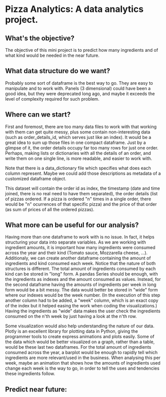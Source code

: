 # Pizza Analytics: A data analytics project.

## What's the objective?
The objective of this mini project is to predict how many ingredients and of what kind would be needed in the
near future.

## What data structure do we want?
Probably some sort of dataframe is the best way to go. They are easy to manipulate and to work with. Panels
(3 dimensional) could have been a good idea, but they were deprecated long ago, and maybe it exceeds the level
of complexity required for such problem.

## Where can we start?
First and foremost, there are too many data files to work with that working with them can get quite messy, plus
some contain non-interesting data (such as order_details_id, which serves just like an index). It would be a
great idea to sum up those files in one compact dataframe. Just by a glimpse of it, the order details occupy
far too many rows for just one order. Perhaps, making lists or dictionaries with all the details of an order,
and write them on one single line, is more readable, and easier to work with.

Note that there is a data_dictionary file which specifies what does each column represent. Maybe we could add
those descriptions as metadata of a customized dataframe object.

This dataset will contain the order id as index, the timestamp (date and time joined, there is no real need to
have them separated), the order details (list of pizzas ordered. If a pizza is ordered "n" times in a single
order, there would be "n" ocurrences of that specific pizza) and the price of that order (as sum of prices of
all the ordered pizzas).

## What more can be useful for our analysis?
Having more than one dataframe to work with is no issue. In fact, it helps structuring your data into separate
variables. As we are working with ingredient amounts, it is important how many ingredients were consumed across
the year and their kind (Tomato sauce, Mozzarella cheese, ...). Additionaly, we can create another dataframe
containing the amount of ingredients and kind consumed each week. Notice that the nature of both structures is
different. The total amount of ingredients consumed by each kind can be stored in "long" form. A pandas Series
should be enough, with the ingredients as indexes and the amount consumed as values. Instead, for the second
dataframe having the amounts of ingredients per week in long form would be a bit messy. The data would better
be stored in "wide" form where our indexes would be the week number. (In the execution of this step another
column had to be added, a "week" column, which is an exact copy of the index but it helped easing the work
when coding the visualizations.) Having the ingredients as "wide" data makes the user check the ingredients
consumed on the n'th week by just having a look at the n'th row.

Some visualization would also help understanding the nature of our data. Plotly is an excellent library for
plotting data in Python, giving the programmer tools to create express animations and plots easily. Some of
the data which would be better visualized on a graph, rather than a table, would be these last two dataframes.
For the total amount of ingredients consumed across the year, a barplot would be enough to rapidly tell which
ingredients are more relevant/used in the business. When analysing this per week, maybe an animation that shows
how the amounts of ingredients used change each week is the way to go, in order to tell the uses and tendencies
these ingredients follow.

## Predict near future:
